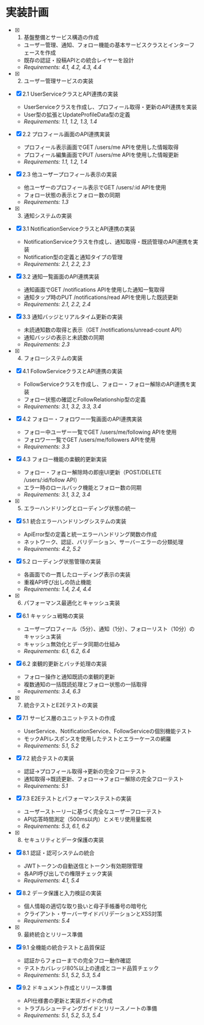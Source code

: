 # 実装計画

- [x] 1. 基盤整備とサービス構造の作成
  - ユーザー管理、通知、フォロー機能の基本サービスクラスとインターフェースを作成
  - 既存の認証・投稿APIとの統合レイヤーを設計
  - _Requirements: 4.1, 4.2, 4.3, 4.4_

- [x] 2. ユーザー管理サービスの実装
- [x] 2.1 UserServiceクラスとAPI連携の実装
  - UserServiceクラスを作成し、プロフィール取得・更新のAPI連携を実装
  - User型の拡張とUpdateProfileData型の定義
  - _Requirements: 1.1, 1.2, 1.3, 1.4_

- [x] 2.2 プロフィール画面のAPI連携実装
  - プロフィール表示画面でGET /users/me APIを使用した情報取得
  - プロフィール編集画面でPUT /users/me APIを使用した情報更新
  - _Requirements: 1.1, 1.2, 1.4_

- [x] 2.3 他ユーザープロフィール表示の実装
  - 他ユーザーのプロフィール表示でGET /users/:id APIを使用
  - フォロー状態の表示とフォロー数の同期
  - _Requirements: 1.3_

- [x] 3. 通知システムの実装
- [x] 3.1 NotificationServiceクラスとAPI連携の実装
  - NotificationServiceクラスを作成し、通知取得・既読管理のAPI連携を実装
  - Notification型の定義と通知タイプの管理
  - _Requirements: 2.1, 2.2, 2.3_

- [x] 3.2 通知一覧画面のAPI連携実装
  - 通知画面でGET /notifications APIを使用した通知一覧取得
  - 通知タップ時のPUT /notifications/read APIを使用した既読更新
  - _Requirements: 2.1, 2.2, 2.4_

- [x] 3.3 通知バッジとリアルタイム更新の実装
  - 未読通知数の取得と表示（GET /notifications/unread-count API）
  - 通知バッジの表示と未読数の同期
  - _Requirements: 2.3_

- [x] 4. フォローシステムの実装
- [x] 4.1 FollowServiceクラスとAPI連携の実装
  - FollowServiceクラスを作成し、フォロー・フォロー解除のAPI連携を実装
  - フォロー状態の確認とFollowRelationship型の定義
  - _Requirements: 3.1, 3.2, 3.3, 3.4_

- [x] 4.2 フォロー・フォロワー一覧画面のAPI連携実装
  - フォロー中ユーザー一覧でGET /users/me/following APIを使用
  - フォロワー一覧でGET /users/me/followers APIを使用
  - _Requirements: 3.3_

- [x] 4.3 フォロー機能の楽観的更新実装
  - フォロー・フォロー解除時の即座UI更新（POST/DELETE /users/:id/follow API）
  - エラー時のロールバック機能とフォロー数の同期
  - _Requirements: 3.1, 3.2, 3.4_

- [x] 5. エラーハンドリングとローディング状態の統一
- [x] 5.1 統合エラーハンドリングシステムの実装
  - ApiError型の定義と統一エラーハンドリング関数の作成
  - ネットワーク、認証、バリデーション、サーバーエラーの分類処理
  - _Requirements: 4.2, 5.2_

- [x] 5.2 ローディング状態管理の実装
  - 各画面での一貫したローディング表示の実装
  - 重複API呼び出しの防止機能
  - _Requirements: 1.4, 2.4, 4.4_

- [x] 6. パフォーマンス最適化とキャッシュ実装
- [x] 6.1 キャッシュ戦略の実装
  - ユーザープロフィール（5分）、通知（1分）、フォローリスト（10分）のキャッシュ実装
  - キャッシュ無効化とデータ同期の仕組み
  - _Requirements: 6.1, 6.2, 6.4_

- [x] 6.2 楽観的更新とバッチ処理の実装
  - フォロー操作と通知既読の楽観的更新
  - 複数通知の一括既読処理とフォロー状態の一括取得
  - _Requirements: 3.4, 6.3_

- [x] 7. 統合テストとE2Eテストの実装
- [x] 7.1 サービス層のユニットテストの作成
  - UserService、NotificationService、FollowServiceの個別機能テスト
  - モックAPIレスポンスを使用したテストとエラーケースの網羅
  - _Requirements: 5.1, 5.2_

- [x] 7.2 統合テストの実装
  - 認証→プロフィール取得→更新の完全フローテスト
  - 通知取得→既読更新、フォロー→フォロー解除の完全フローテスト
  - _Requirements: 5.1_

- [x] 7.3 E2Eテストとパフォーマンステストの実装
  - ユーザーストーリーに基づく完全なユーザーフローテスト
  - API応答時間測定（500ms以内）とメモリ使用量監視
  - _Requirements: 5.3, 6.1, 6.2_

- [x] 8. セキュリティとデータ保護の実装
- [x] 8.1 認証・認可システムの統合
  - JWTトークンの自動送信とトークン有効期限管理
  - 各API呼び出しでの権限チェック実装
  - _Requirements: 4.1, 5.4_

- [x] 8.2 データ保護と入力検証の実装
  - 個人情報の適切な取り扱いと母子手帳番号の暗号化
  - クライアント・サーバーサイドバリデーションとXSS対策
  - _Requirements: 5.4_

- [x] 9. 最終統合とリリース準備
- [x] 9.1 全機能の統合テストと品質保証
  - 認証からフォローまでの完全フロー動作確認
  - テストカバレッジ80%以上の達成とコード品質チェック
  - _Requirements: 5.1, 5.2, 5.3, 5.4_

- [x] 9.2 ドキュメント作成とリリース準備
  - API仕様書の更新と実装ガイドの作成
  - トラブルシューティングガイドとリリースノートの準備
  - _Requirements: 5.1, 5.2, 5.3, 5.4_